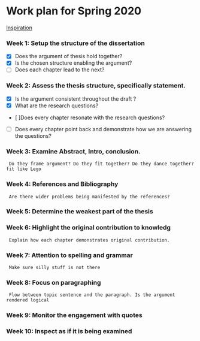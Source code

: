 #  Work plan for Spring 2020 
[Inspiration](https://www.youtube.com/watch?v=XWW2_VseB-M)


### Week 1: Setup the structure of the dissertation 

- [X] Does the argument of thesis hold together? 
- [X] Is the chosen structure enabling the argument?  
- [ ] Does each chapter lead to the next? 
     
### Week 2: Assess the thesis structure, specifically statement. 

- [X] Is the argument consistent throughout the draft ? 
- [X] What are the research questions? 
- [ ]Does every chapter resonate with the research questions?
- [ ] Does every chapter point back and demonstrate how we are answering the questions?

### Week 3: Examine Abstract, Intro, conclusion. 
     Do they frame argument? Do they fit together? Do they dance together? fit like Lego

### Week 4: References and Bibliography  
     Are there wider problems being manifested by the references? 

### Week 5: Determine the weakest part of the thesis
              
### Week 6: Highlight the original contribution to knowledg
     Explain how each chapter demonstrates original contribution. 

### Week 7: Attention to spelling and grammar
     Make sure silly stuff is not there

### Week 8: Focus on paragraphing
     Flow between topic sentence and the paragraph. Is the argument rendered logical

### Week 9: Monitor the engagement with quotes 

### Week 10: Inspect as if it is being examined 
